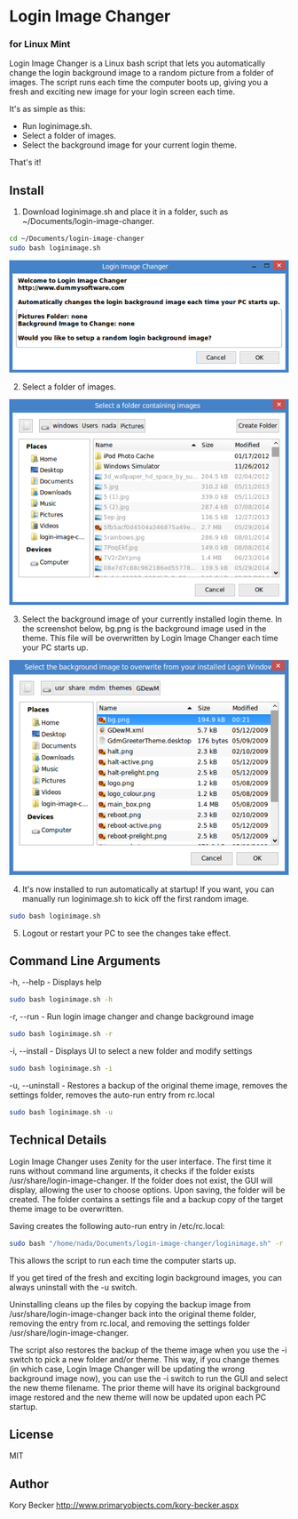 Login Image Changer
=========
### for Linux Mint


Login Image Changer is a Linux bash script that lets you automatically change the login background image to a random picture from a folder of images. The script runs each time the computer boots up, giving you a fresh and exciting new image for your login screen each time.

It's as simple as this:

- Run loginimage.sh.
- Select a folder of images.
- Select the background image for your current login theme.

That's it!

Install
---

1. Download loginimage.sh and place it in a folder, such as ~/Documents/login-image-changer.

```sh
cd ~/Documents/login-image-changer
sudo bash loginimage.sh
```

![Initial setup screen](https://raw.githubusercontent.com/primaryobjects/loginimagechanger/master/screenshots/screenshot1.png)

2. Select a folder of images.

![Select a folder of images](https://raw.githubusercontent.com/primaryobjects/loginimagechanger/master/screenshots/screenshot2.png)

3. Select the background image of your currently installed login theme. In the screenshot below, bg.png is the background image used in the theme. This file will be overwritten by Login Image Changer each time your PC starts up. 

![Select a background image from the current Login theme](https://raw.githubusercontent.com/primaryobjects/loginimagechanger/master/screenshots/screenshot3.png)

4. It's now installed to run automatically at startup! If you want, you can manually run loginimage.sh to kick off the first random image.
```sh
sudo bash loginimage.sh
```

5. Logout or restart your PC to see the changes take effect.

Command Line Arguments
---

-h, --help - Displays help
```sh
sudo bash loginimage.sh -h
```

-r, --run - Run login image changer and change background image
```sh
sudo bash loginimage.sh -r
```

-i, --install - Displays UI to select a new folder and modify settings
```sh
sudo bash loginimage.sh -i
```

-u, --uninstall - Restores a backup of the original theme image, removes the settings folder, removes the auto-run entry from rc.local
```sh
sudo bash loginimage.sh -u
```

Technical Details
---

Login Image Changer uses Zenity for the user interface. The first time it runs without command line arguments, it checks if the folder exists /usr/share/login-image-changer. If the folder does not exist, the GUI will display, allowing the user to choose options. Upon saving, the folder will be created. The folder contains a settings file and a backup copy of the target theme image to be overwritten.

Saving creates the following auto-run entry in /etc/rc.local:
```sh
sudo bash "/home/nada/Documents/login-image-changer/loginimage.sh" -r
```
This allows the script to run each time the computer starts up.

If you get tired of the fresh and exciting login background images, you can always uninstall with the -u switch.

Uninstalling cleans up the files by copying the backup image from /usr/share/login-image-changer back into the original theme folder, removing the entry from rc.local, and removing the settings folder /usr/share/login-image-changer.

The script also restores the backup of the theme image when you use the -i switch to pick a new folder and/or theme. This way, if you change themes (in which case, Login Image Changer will be updating the wrong background image now), you can use the -i switch to run the GUI and select the new theme filename. The prior theme will have its original background image restored and the new theme will now be updated upon each PC startup.

License
----

MIT

Author
----
Kory Becker
http://www.primaryobjects.com/kory-becker.aspx

